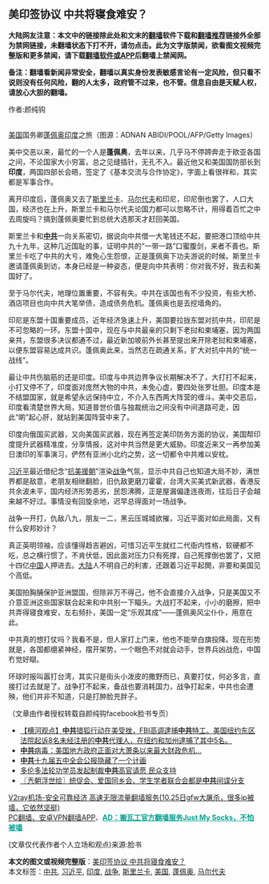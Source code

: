  <h2>美印签协议 中共将寝食难安？</h2> <p class="notice"><b>大陆网友注意：本文中的链接除此处和文末的<a href="https://github.com/bannedbook/fanqiang" >翻墙</a>软件下载和<a href="https://github.com/killgcd/justmysocks/blob/master/README.md">翻墙推荐</a>链接外全部为禁网链接，未翻墙状态下打不开，请勿点击。此为文字版禁闻，欲看图文视频完整版和更多禁闻，请下载<a href="https://github.com/bannedbook/fanqiang">翻墙软件或APP</a>后翻墙上禁闻网。</p><p>备注：翻墙看新闻非常安全，翻墙以真实身份发表敏感言论有一定风险，但只看不说则没有任何风险，翻的人太多，政府管不过来，也不管。信息自由是天赋人权，请放心大胆的翻墙。</b></p>  <div class="entry"> <p>作者:颜纯钩</p> <p><br /> <a href="https://www.bannedbook.org/bnews/tag/%e7%be%8e%e5%9b%bd/" class="st_tag internal_tag" rel="tag" title="标签 美国 下的日志">美国</a>国务卿<a href="https://www.bannedbook.org/bnews/tag/%E8%93%AC%E4%BD%A9%E5%A5%A5/" class="st_tag internal_tag" rel="tag" title="标签 蓬佩奥 下的日志">蓬佩奥</a><a href="https://www.bannedbook.org/bnews/tag/%e5%8d%b0%e5%ba%a6/" class="st_tag internal_tag" rel="tag" title="标签 印度 下的日志">印度</a>之旅（图源：ADNAN ABIDI/POOL/AFP/Getty Images） </p> <p> 美中交恶以来，最忙的一个人是<strong>蓬佩奥</strong>，去年以来，几乎马不停蹄奔走于欧亚各国之间，不论国家大小穷富，总之见缝插针，无孔不入。最近他又和美国国防部长到<strong>印度</strong>，两国四部长会晤，签定了《基本交流与合作协定》，字面上看很祥和，其实都是军事合作。 </p> <p>离开印度后，蓬佩奥又去了<a href="https://www.bannedbook.org/bnews/tag/%E6%96%AF%E9%87%8C%E5%85%B0%E5%8D%A1/" class="st_tag internal_tag" rel="tag" title="标签 斯里兰卡 下的日志">斯里兰卡</a>、<a href="https://www.bannedbook.org/bnews/tag/%e9%a9%ac%e5%b0%94%e4%bb%a3%e5%a4%ab/" class="st_tag internal_tag" rel="tag" title="标签 马尔代夫 下的日志">马尔代夫</a>和印尼，印尼倒也罢了，人口大国，经济也在上升，斯里兰卡和马尔代夫论国力都可以忽略不计，用得着百忙之中去周旋吗？搞到蓬佩奥要忙到总统大选那天才赶回美国。 </p>  <p>斯里兰卡和<strong><a href="https://www.bannedbook.org/bnews/tag/%e4%b8%ad%e5%85%b1/" class="st_tag internal_tag" rel="tag" title="标签 中共 下的日志">中共</a></strong>一向关系密切，据说向中共借一大笔钱还不起，要把港口顶给中共九十九年，这种几近国耻的事，证明中共的“一带一路”口蜜腹剑，来者不善也。斯里兰卡吃了中共的大亏，难免心生怨恨，正是蓬佩奥下功夫游说的时候。斯里兰卡邀请蓬佩奥到访，本身已经是一种姿态，便是向中共表明：你对我不好，我去和美国好了。 </p> <p>至于马尔代夫，地理位置重要，不容有失。中共在该国也有不少投资，有些大桥、酒店项目也向中共大笔举债，造成债务危机。蓬佩奥也是去挖墙角的。 </p> <p>印尼是东盟十国重要成员，近年经济急速上升，美国要拉拢东盟对抗中共，印尼是不可忽略的一环。东盟十国中，现在与中共最亲的只剩下老挝和柬埔塞，因为两国亲共，东盟很多决议都通不过，最近新加坡前外长甚至提出来开除老挝和柬埔塞，以便东盟容易达成共识。蓬佩奥此来，当然志在疏通关系，扩大对抗中共的“统一战线”。 </p> <p>最让中共伤脑筋的还是印度。印度与中共边界争议长期解决不了，大打打不起来，小打又停不了，印度面对庞然大物的中共，未免心虚，要四处张罗壮胆。印度本是不结盟国家，就是希望永远保持中立，不介入东西两大阵营的缠斗。美中交恶后，印度看清楚世界大局，知道普世价值与独裁统治之间没有中间道路可走，因此“啲”起心肝，就站到美国阵营中来了。 </p>  <p>印度向俄国买武器，又向美国买武器，现在再签定美印防务方面的协议，美国帮印度提升武器精准度，分享情报，这对中共当然是更大威胁。印度近来又一再参加美日澳印的军事演习，俨然有亚洲小北约之势，这一切都令中共难以安枕。 </p> <p><a href="https://www.bannedbook.org/bnews/tag/%e4%b9%a0%e8%bf%91%e5%b9%b3/" class="st_tag internal_tag" rel="tag" title="标签 习近平 下的日志">习近平</a>最近借纪念“<span class='wp_keywordlink'><a href="https://www.bannedbook.org/forum2/topic952.html" title="历史回顾：从“抗美援朝”到“大跃进”" target="_blank">抗美援朝</a></span>”渲染<a href="https://www.bannedbook.org/bnews/tag/%E6%88%98%E4%BA%89/" class="st_tag internal_tag" rel="tag" title="标签 战争 下的日志">战争</a>气氛，显示中共自己也知道大局不妙，满世界都是敌意，老朋友相继翻脸，旧仇敌更磨刀霍霍，台湾大买美式新武器，香港反共余波未平，国内经济形势恶劣，民怨沸腾，正是屋漏偏逢连夜雨，往后日子会越来越不好过。事情没有回旋余地，迟早总得面对一场战争。 </p> <p>战争一开打，仇敌八九，朋友一二，黑云压城城欲摧，习近平面对如此局面，又有什么安邦妙计？ </p> <p>真正英明领袖，应该懂得趋吉避凶，可惜习近平生就红二代衙内性格，软硬都不吃，总之横行惯了，不肯伏低，因此面对压力只有死撑，自己死撑倒也罢了，又把十四亿<span class='wp_keywordlink_affiliate'><a href="https://www.bannedbook.org/" title="中国" target="_blank">中国</a></span>人押进去。<span class='wp_keywordlink_affiliate'><a href="https://www.bannedbook.org/" title="大陆" target="_blank">大陆</a></span>人不明自己的利害，还跟着习近平起閧，非要和美国见个高低。 </p>  <p>美国拍胸脯保护亚洲盟国，但除非万不得己，他不会直接介入战争，只是美国又不介意亚洲这些国家联合起来和中共别一下瞄头。大战打不起来，小小的磨擦，把中共弄得寝食难安，左右频扑，美国一定“乐观其成”&mdash;&mdash;蓬佩奥风尘仆仆，用意在此。 </p> <p>中共真的想打仗吗？我看不是，但人家打上门来，他也不能举白旗投降。现在形势就是，各国都绷紧神经，摆开架势，一个眼色不对就会动手，世界兵凶战危，中国冇觉好瞓。 </p> <p>环球时报叫嚣打台湾，其实只是街头小泼皮的撒野而已，真要打仗，何必多言，直接打过去就是了。战争打不起来，备战也要消耗国力，战争打起来，中共也会遭殃，他们并非不知道，只是打肿脸充胖子。 </p> <p>（文章由作者授权转载自颜纯钩facebook脸书专页） </p>  <ul class='op-related-articles' title='相关阅读'> <li><a href='https://www.bannedbook.org/bnews/bannedvideo/20201030/1422600.html' target='_blank'>【横河观点】<b>中共</b>猎狐行动在美受挫，FBI高调逮捕<b>中共</b>特工。美国纽约东区法院起诉8名未经注册的<b>中共</b>代理人，在纽约和加州逮捕了其中5名。</a></li> <li><a href='https://www.bannedbook.org/bnews/cnnews/20201030/1422588.html' target='_blank'><b>中共</b>病毒：美国地方政府正面对大萧条以来最大财政危机…</a></li> <li><a href='https://www.bannedbook.org/bnews/bannedvideo/20201030/1422581.html' target='_blank'><b>中共</b>十九届五中全会公报隐藏了一个计画</a></li> <li><a href='https://www.bannedbook.org/bnews/comments/20201030/1422576.html' target='_blank'>多伦多法轮功学员发起制裁<b>中共</b>高官请愿 民众支持</a></li> <li><a href='https://www.bannedbook.org/bnews/ssgc/20201030/1422539.html' target='_blank'>〖兲朝浮世绘〗统促会、爱国同乡会、学生学者联合会都是<b>中共</b>间谍分支</a></li> </ul> <p class="texttj"> <a href="https://www.bannedbook.org/forum23/topic22702.html" target="_blank">V2ray机场-安全可靠经济 高速无限流量翻墙服务(10.25日gfw大屠杀，很多ip被墙，它依然坚挺)</a><br/> <a href="https://github.com/bannedbook/fanqiang/wiki/%E7%A6%81%E9%97%BB%E7%BD%91%E5%AE%89%E5%8D%93%E7%BF%BB%E5%A2%99%E6%96%B0%E9%97%BBAPP" target="_blank">PC翻墙、安卓VPN翻墙APP</a>、<span onclick="window.open('https://github.com/killgcd/justmysocks/blob/master/README.md')" style="font-weight:bold;color:#00A191;cursor:pointer;text-decoration:underline;outline:none">AD：搬瓦工官方翻墙服务Just My Socks，不怕被墙</span></p><p> (文章仅代表作者个人立场和观点)来源:脸书</p><a name='sharetosocial'></a>       <div><b>本文的图文或视频完整版</b>：<a href='https://www.bannedbook.org/bnews/comments/20201030/1422607.html'>美印签协议 中共将寝食难安？</a></div>  </div><!--END ENTRY--> <div class="postfooter"> <div>本文标签：<a href="https://www.bannedbook.org/bnews/tag/%e4%b8%ad%e5%85%b1/" rel="tag">中共</a>, <a href="https://www.bannedbook.org/bnews/tag/%e4%b9%a0%e8%bf%91%e5%b9%b3/" rel="tag">习近平</a>, <a href="https://www.bannedbook.org/bnews/tag/%e5%8d%b0%e5%ba%a6/" rel="tag">印度</a>, <a href="https://www.bannedbook.org/bnews/tag/%E6%88%98%E4%BA%89/" rel="tag">战争</a>, <a href="https://www.bannedbook.org/bnews/tag/%E6%96%AF%E9%87%8C%E5%85%B0%E5%8D%A1/" rel="tag">斯里兰卡</a>, <a href="https://www.bannedbook.org/bnews/tag/%e7%be%8e%e5%9b%bd/" rel="tag">美国</a>, <a href="https://www.bannedbook.org/bnews/tag/%E8%93%AC%E4%BD%A9%E5%A5%A5/" rel="tag">蓬佩奥</a>, <a href="https://www.bannedbook.org/bnews/tag/%e9%a9%ac%e5%b0%94%e4%bb%a3%e5%a4%ab/" rel="tag">马尔代夫</a></div>  </div><!--END POSTFOOTER--> 